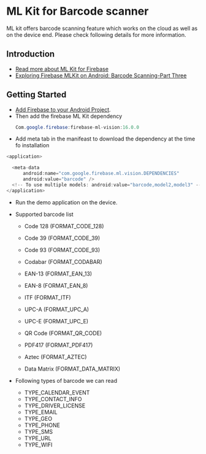 ML Kit for Barcode scanner
==============================

ML kit offers barcode scanning feature which works on the cloud as well as on the device end. Please check following details for more information.

Introduction
------------

- [Read more about ML Kit for Firebase](https://firebase.google.com/docs/ml-kit/)
- [Exploring Firebase MLKit on Android: Barcode Scanning-Part Three](https://medium.com/google-developer-experts/exploring-firebase-mlkit-on-android-barcode-scanning-part-three-cc6f5921a108)

Getting Started
---------------

- [Add Firebase to your Android Project](https://firebase.google.com/docs/android/setup).
- Then add the firebase ML Kit dependency 
  ``` Java
  Com.google.firebase:firebase-ml-vision:16.0.0
  ````
- Add meta tab in the manifeast to download the dependency at the time fo installation

```Java
<application>

  <meta-data
      android:name="com.google.firebase.ml.vision.DEPENDENCIES"
      android:value="barcode" />
  <!-- To use multiple models: android:value="barcode,model2,model3" -->
</application>

```
- Run the demo application on the device.
- Supported barcode list
  * Code 128 (FORMAT_CODE_128)

  * Code 39 (FORMAT_CODE_39)

  * Code 93 (FORMAT_CODE_93)

  * Codabar (FORMAT_CODABAR)

  * EAN-13 (FORMAT_EAN_13)

  * EAN-8 (FORMAT_EAN_8)

  * ITF (FORMAT_ITF)
 
  * UPC-A (FORMAT_UPC_A)

  * UPC-E (FORMAT_UPC_E)

  * QR Code (FORMAT_QR_CODE)

  * PDF417 (FORMAT_PDF417)

  * Aztec (FORMAT_AZTEC)

  * Data Matrix (FORMAT_DATA_MATRIX)

- Following types of barcode we can read
  * TYPE_CALENDAR_EVENT
  * TYPE_CONTACT_INFO
  * TYPE_DRIVER_LICENSE
  * TYPE_EMAIL
  * TYPE_GEO
  * TYPE_PHONE
  * TYPE_SMS
  * TYPE_URL
  * TYPE_WIFI




